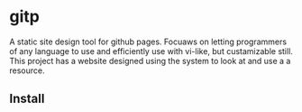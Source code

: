# gitp
A static site design tool for github pages. Focuaws on letting programmers of any language to use and efficiently use with vi-like, but custamizable still. 
This project has a website designed using the system to look at and use a a resource. 


## Install

